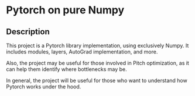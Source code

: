 # Pytorch on pure Numpy 

## Description
This project is a Pytorch library implementation, using exclusively Numpy. It includes modules, layers, AutoGrad implementation, and more.

Also, the project may be useful for those involved in Pitch optimization, as it can help them identify where bottlenecks may be.

In general, the project will be useful for those who want to understand how Pytorch works under the hood.
